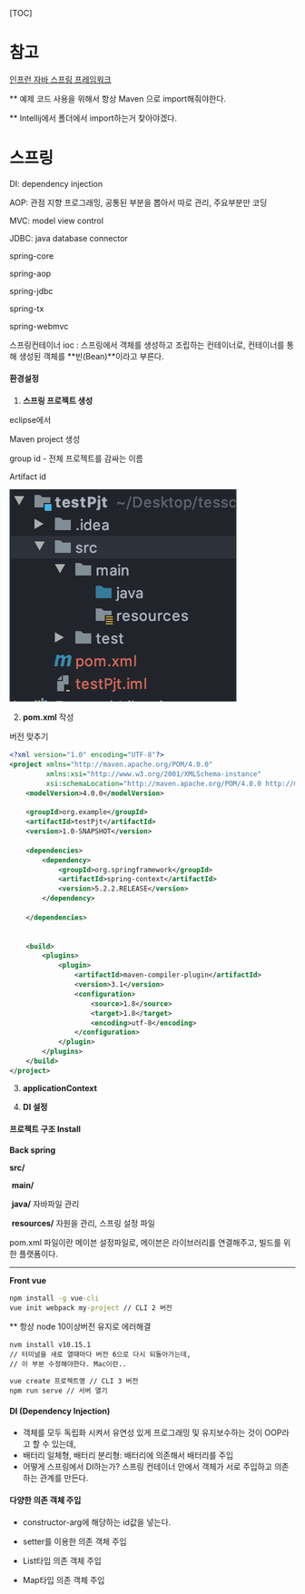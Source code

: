 [TOC]

# 참고

[인프런 자바 스프링 프레임워크]([https://www.inflearn.com/course/%EC%8A%A4%ED%94%84%EB%A7%81-%ED%94%84%EB%A0%88%EC%9E%84%EC%9B%8C%ED%81%AC_renew](https://www.inflearn.com/course/스프링-프레임워크_renew))

** 예제 코드 사용을 위해서 항상 Maven 으로 import해줘야한다.

** Intellij에서 폴더에서 import하는거 찾아야겠다.



# 스프링



DI: dependency injection

AOP: 관점 지향 프로그래밍, 공통된 부분을 뽑아서 따로 관리, 주요부분만 코딩

MVC: model view control

JDBC: java database connector



spring-core

spring-aop

spring-jdbc

spring-tx

spring-webmvc



스프링컨테이너 ioc : 스프링에서 객체를 생성하고 조립하는 컨테이너로, 컨테이너를 통해 생성된 객체를 **빈(Bean)**이라고 부른다.



#### 환경설정

1. **스프링 프로젝트 생성**

eclipse에서 

Maven project 생성

group id - 전체 프로젝트를 감싸는 이름

Artifact id

![image-20200318171253936](README.assets/image-20200318171253936.png)





2. **pom.xml** 작성

버전 맞추기

```xml
<?xml version="1.0" encoding="UTF-8"?>
<project xmlns="http://maven.apache.org/POM/4.0.0"
         xmlns:xsi="http://www.w3.org/2001/XMLSchema-instance"
         xsi:schemaLocation="http://maven.apache.org/POM/4.0.0 http://maven.apache.org/xsd/maven-4.0.0.xsd">
    <modelVersion>4.0.0</modelVersion>

    <groupId>org.example</groupId>
    <artifactId>testPjt</artifactId>
    <version>1.0-SNAPSHOT</version>

    <dependencies>
        <dependency>
            <groupId>org.springframework</groupId>
            <artifactId>spring-context</artifactId>
            <version>5.2.2.RELEASE</version>
        </dependency>

    </dependencies>


    <build>
        <plugins>
            <plugin>
                <artifactId>maven-compiler-plugin</artifactId>
                <version>3.1</version>
                <configuration>
                    <source>1.8</source>
                    <target>1.8</target>
                    <encoding>utf-8</encoding>
                </configuration>
            </plugin>
        </plugins>
    </build>
</project>
```



3. **applicationContext** 



4. **DI 설정**





#### 프로젝트 구조 Install

**Back spring**

**src/**

​	**main/**

​			**java/** 자바파일 관리

​			**resources/** 자원을 관리, 스프링 설정 파일



pom.xml 파일이란 메이븐 설정파일로, 메이븐은 라이브러리를 연결해주고, 빌드를 위한 플랫폼이다.

---

**Front vue**

```cmd
npm install -g vue-cli
vue init webpack my-project // CLI 2 버전
```

** 항상 node 10이상버전 유지로 에러해결

```
nvm install v10.15.1
// 터미널을 새로 열때마다 버전 6으로 다시 되돌아가는데,
// 이 부분 수정해야한다. Mac이란..
```

```cmd
vue create 프로젝트명 // CLI 3 버전
npm run serve // 서버 열기
```





#### DI (Dependency Injection) 

- 객체를 모두 독립화 시켜서 유연성 있게 프로그래밍 및 유지보수하는 것이 OOP라고 할 수 있는데,
- 배터리 일체형, 배터리 분리형: 배터리에 의존해서 배터리를 주입
- 어떻게 스프링에서 DI하는가? 스프링 컨테이너 안에서 객체가 서로 주입하고 의존하는 관계를 만든다.





#### 다양한 의존 객체 주입

- constructor-arg에 해당하는 id값을 넣는다.

- setter를 이용한 의존 객체 주입
- List타입 의존 객체 주입
- Map타입 의존 객체 주입













